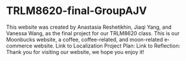 # TRLM8620-final-GroupAJV
This website was created by Anastasia Reshetikhin, Jiaqi Yang, and Vanessa Wang, as the final project for our TRLM8620 class. This is our Moonbucks website, a coffee, coffee-related, and moon-related e-commerce website.
Link to Localization Project Plan: 
Link to Reflection:
Thank you for visiting our website, we hope you enjoy it!
